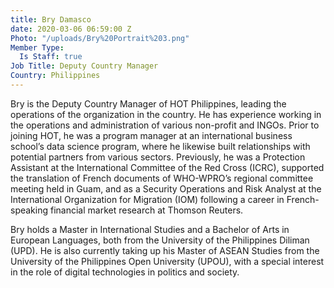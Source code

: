 ```yaml
---
title: Bry Damasco
date: 2020-03-06 06:59:00 Z
Photo: "/uploads/Bry%20Portrait%203.png"
Member Type:
  Is Staff: true
Job Title: Deputy Country Manager
Country: Philippines
---
```


Bry is the Deputy Country Manager of HOT Philippines, leading the operations of the organization in the country. He has experience working in the operations and administration of various non-profit and INGOs. Prior to joining HOT, he was a program manager at an international business school’s data science program, where he likewise built relationships with potential partners from various sectors. Previously, he was a Protection Assistant at the International Committee of the Red Cross (ICRC), supported the translation of French documents of WHO-WPRO’s regional committee meeting held in Guam, and as a Security Operations and Risk Analyst at the International Organization for Migration (IOM) following a career in French-speaking financial market research at Thomson Reuters.

Bry holds a Master in International Studies and a Bachelor of Arts in European Languages, both from the University of the Philippines Diliman (UPD). He is also currently taking up his Master of ASEAN Studies from the University of the Philippines Open University (UPOU), with a special interest in the role of digital technologies in politics and society.
